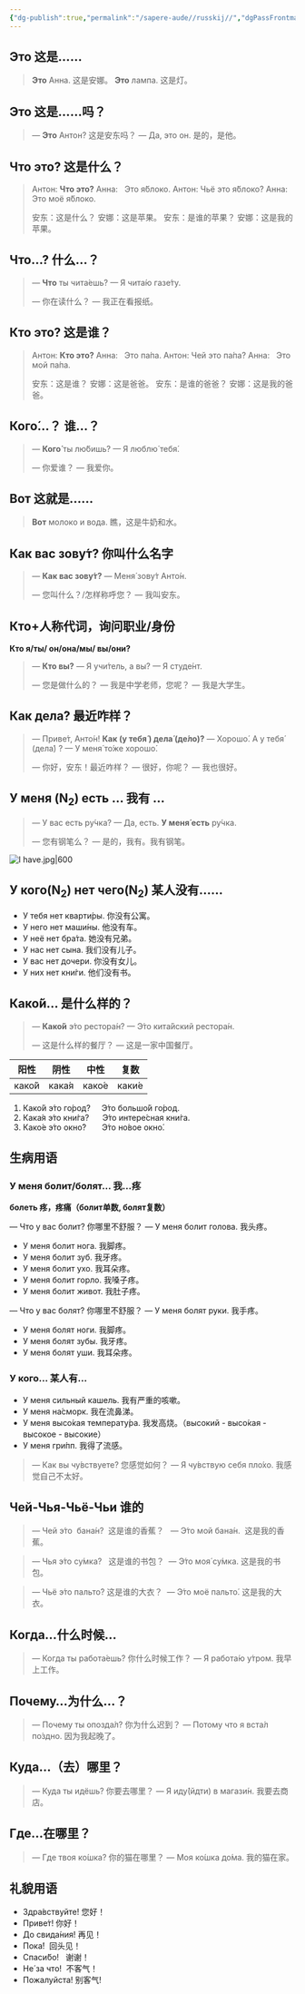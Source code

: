 ```yaml
---
{"dg-publish":true,"permalink":"/sapere-aude//russkij//","dgPassFrontmatter":true}
---
```



## Это 这是……

> **Это** Анна. 这是安娜。
> **Это** лампа. 这是灯。

## Это 这是……吗？

> — **Это** Антон? 这是安东吗？
> — Да, это он. 是的，是他。

## Что это? 这是什么？

> Антон: **Что это?**
> Анна:   Это я́блоко.
> Антон: Чьё это я́блоко?
> Анна:   Это моё я́блоко.
> 
> 安东：这是什么？
> 安娜：这是苹果。
> 安东：是谁的苹果？
> 安娜：这是我的苹果。

## Что…? 什么…？
> — **Что** ты чита́ешь?
> — Я чита́ю газе́ту.
> 
> — 你在读什么？
> — 我正在看报纸。

## Кто это? 这是谁？
> Антон: **Кто это?**
> Анна:   Это па́па.
> Антон: Чей это па́па?
> Анна:   Это мой па́па.
> 
>安东：这是谁？
>安娜：这是爸爸。
>安东：是谁的爸爸？
>安娜：这是我的爸爸。

##  Кого́…？ 谁…？
>  — **Кого́** ты лю́бишь? 
>  — Я люблю́ тебя́.
> 
>  — 你爱谁？
>  — 我爱你。


## Вот 这就是……
> **Вот** молоко и вода. 瞧，这是牛奶和水。


## Как вас зову́т? 你叫什么名字
>  — **Как вас зову́т?**
>  — Меня́ зову́т Анто́н.
> 
> — 您叫什么？/怎样称呼您？
>  — 我叫安东。

## Кто+人称代词，询问职业/身份 
**Кто я/ты/ он/она/мы/ вы/они?**

>  — **Кто вы?**
>  — Я учи́тель, а вы?
>  — Я студе́нт.
> 
>  — 您是做什么的？
>  — 我是中学老师，您呢？
>  — 我是大学生。

## Как  дела́? 最近咋样？
>  — Приве́т, Анто́н! **Как (у тебя́ ) дела́ (де́ло)?**
>  — Хорошо́. А у тебя́ (дела́) ?
>  — У меня́ то́же хорошо́.
> 
>  — 你好，安东！最近咋样？
>  — 很好，你呢？
>  — 我也很好。

## У меня (N<sub>2</sub>) есть ... 我有 ...
>   — У вас есть ру́чка?
>   — Да, есть. **У меня́ есть** ру́чка.
> 
>   — 您有钢笔么？
>   — 是的，我有。我有钢笔。

![I have.jpg|600](/img/user/TARDIS/Assets/2024/I%20have.jpg)

## У кого(N<sub>2</sub>) нет чего(N<sub>2</sub>) 某人没有……
- У тебя нет кварти́ры.  你没有公寓。
- У него нет маши́ны.  他没有车。
- У неё нет бра́та.  她没有兄弟。
- У нас нет сына.  我们没有儿子。
- У вас нет дочери.  你没有女儿。  
- У них нет кни́ги.  他们没有书。

## Како́й... 是什么样的？
>  — **Како́й** э́то рестора́н?
>  — Э́то кита́йский рестора́н.
> 
>  — 这是什么样的餐厅？
>  — 这是一家中国餐厅。

| 阳性 | 阴性 | 中性 | 复数 |
| ---- | ---- | ---- | ---- |
| како́й | кака́я | како́е | каки́е |
1. Како́й э́то го́род?     Э́то большо́й го́род.
2. Кака́я э́то кни́га?      Э́то интере́сная кни́га.
3. Како́е э́то окно́?       Э́то но́вое окно́.

## 生病用语
### У меня болит/болят… 我…疼
**болеть 疼，疼痛（болит单数, болят复数）**

— Что у вас болит?  你哪里不舒服？
— У меня болит голова.  我头疼。
- У меня болит нога.  我脚疼。
- У меня болит зуб.  我牙疼。
- У меня болит ухо.  我耳朵疼。
- У меня болит горло.  我嗓子疼。
- У меня болит живот.  我肚子疼。

— Что у вас болят?  你哪里不舒服？
— У меня болят руки.  我手疼。
- У меня болят ноги.  我脚疼。
- У меня болят зубы.  我牙疼。
- У меня болят уши.  我耳朵疼。

### У кого… 某人有…
- У меня сильный кашель.  我有严重的咳嗽。
- У меня на́сморк. 我在流鼻涕。
- У меня высо́кая температу́ра. 我发高烧。（высокий - высо́кая - высокое - высокие）     
- У меня гри́пп. 我得了流感。


> — Как вы чу́вствуете? 您感觉如何？
> — Я чу́вствую себя пло́хо. 我感觉自己不太好。

## Чей-Чья-Чьё-Чьи 谁的
> — Чей э́то  бана́н?  这是谁的香蕉？  
> — Э́то мой бана́н.  这是我的香蕉。

> — Чья э́то су́мка?   这是谁的书包？  
> — Э́то моя́ су́мка. 这是我的书包。

> — Чьё э́то пальто́? 这是谁的大衣？  
> — Э́то моё пальто́. 这是我的大衣。

## Когда…什么时候…
> — Когда ты работа́ешь?  你什么时候工作？
> — Я работа́ю у́тром.  我早上工作。

## Почему…为什么…？
> — Почему ты опозда́л?  你为什么迟到？
> — Потому что я вста́л по́здно.  因为我起晚了。

## Куда…（去）哪里？
> — Куда ты идёшь?  你要去哪里？
> — Я иду́(йдти) в магази́н.  我要去商店。

## Где…在哪里？
> — Где твоя ко́шка?  你的猫在哪里？
> — Моя ко́шка до́ма.  我的猫在家。


## 礼貌用语

- Здра́вствуйте! 您好！      
- Приве́т! 你好！
- До свида́ния! 再见！      
- Пока́!  回头见！
- Спаси́бо!   谢谢！
- Не́ за что!  不客气！
- Пожалуйста! 别客气!